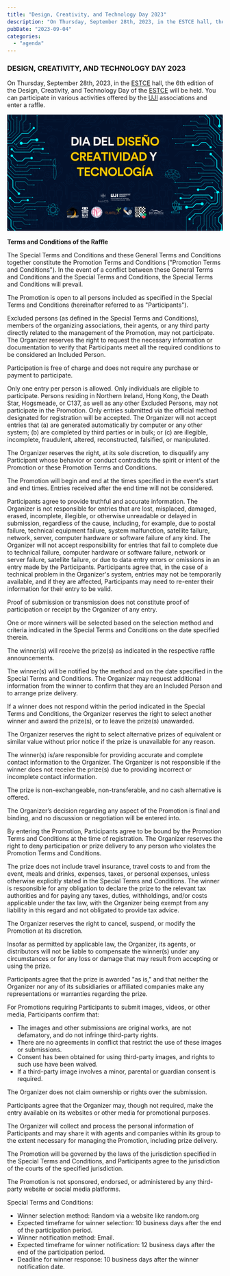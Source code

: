 ```yaml
---
title: "Design, Creativity, and Technology Day 2023"
description: "On Thursday, September 28th, 2023, in the ESTCE hall, the 6th edition of the Design, Creativity, and Technology Day of the ESTCE will take place. You can participate in various activities offered by the UJI associations and enter a raffle."
pubDate: "2023-09-04"
categories: 
  - "agenda"
---
```


### DESIGN, CREATIVITY, AND TECHNOLOGY DAY 2023

On Thursday, September 28th, 2023, in the [ESTCE](https://www.google.es/maps/place/Escuela+Superior+de+Tecnologia+I+Ciencias+Experimentales,+Avenguda+Avenida+de+Vicente+Sos+Baynat,+12006+Castell%C3%B3n+de+la+Plana,+Castell%C3%B3n/@39.9926864,-0.0678504,19z/data=!3m1!4b1!4m5!3m4!1s0xd5ffe0f98be12e9:0x4e7634c2c3b978b7!8m2!3d39.9926854!4d-0.0673032?shorturl=1) hall, the 6th edition of the Design, Creativity, and Technology Day of the [ESTCE](https://www.google.es/maps/place/Escuela+Superior+de+Tecnologia+I+Ciencias+Experimentales,+Avenguda+Avenida+de+Vicente+Sos+Baynat,+12006+Castell%C3%B3n+de+la+Plana,+Castell%C3%B3n/@39.9926864,-0.0678504,19z/data=!3m1!4b1!4m5!3m4!1s0xd5ffe0f98be12e9:0x4e7634c2c3b978b7!8m2!3d39.9926854!4d-0.0673032?shorturl=1) will be held. You can participate in various activities offered by the [UJI](https://www.google.es/maps/place/Universitat+Jaume+I/@39.9902105,-0.0511631,14z/data=!4m6!3m5!1s0xd5ffe0fca9b5147:0x1368bf53b3a7fb3f!8m2!3d39.9943481!4d-0.0702147!16zL20vMDg0dGNk?coh=164777&entry=tt&shorturl=1) associations and enter a raffle.

 ![](images/PHOTOCALL-1024x550.png)  

**Terms and Conditions of the Raffle**

The Special Terms and Conditions and these General Terms and Conditions together constitute the Promotion Terms and Conditions ("Promotion Terms and Conditions"). In the event of a conflict between these General Terms and Conditions and the Special Terms and Conditions, the Special Terms and Conditions will prevail.

The Promotion is open to all persons included as specified in the Special Terms and Conditions (hereinafter referred to as "Participants").

Excluded persons (as defined in the Special Terms and Conditions), members of the organizing associations, their agents, or any third party directly related to the management of the Promotion, may not participate. The Organizer reserves the right to request the necessary information or documentation to verify that Participants meet all the required conditions to be considered an Included Person.

Participation is free of charge and does not require any purchase or payment to participate.

Only one entry per person is allowed. Only individuals are eligible to participate. Persons residing in Northern Ireland, Hong Kong, the Death Star, Hogsmeade, or C137, as well as any other Excluded Persons, may not participate in the Promotion. Only entries submitted via the official method designated for registration will be accepted. The Organizer will not accept entries that (a) are generated automatically by computer or any other system; (b) are completed by third parties or in bulk; or (c) are illegible, incomplete, fraudulent, altered, reconstructed, falsified, or manipulated.

The Organizer reserves the right, at its sole discretion, to disqualify any Participant whose behavior or conduct contradicts the spirit or intent of the Promotion or these Promotion Terms and Conditions.

The Promotion will begin and end at the times specified in the event's start and end times. Entries received after the end time will not be considered.

Participants agree to provide truthful and accurate information. The Organizer is not responsible for entries that are lost, misplaced, damaged, erased, incomplete, illegible, or otherwise unreadable or delayed in submission, regardless of the cause, including, for example, due to postal failure, technical equipment failure, system malfunction, satellite failure, network, server, computer hardware or software failure of any kind. The Organizer will not accept responsibility for entries that fail to complete due to technical failure, computer hardware or software failure, network or server failure, satellite failure, or due to data entry errors or omissions in an entry made by the Participants. Participants agree that, in the case of a technical problem in the Organizer's system, entries may not be temporarily available, and if they are affected, Participants may need to re-enter their information for their entry to be valid.

Proof of submission or transmission does not constitute proof of participation or receipt by the Organizer of any entry.

One or more winners will be selected based on the selection method and criteria indicated in the Special Terms and Conditions on the date specified therein.

The winner(s) will receive the prize(s) as indicated in the respective raffle announcements.

The winner(s) will be notified by the method and on the date specified in the Special Terms and Conditions. The Organizer may request additional information from the winner to confirm that they are an Included Person and to arrange prize delivery.

If a winner does not respond within the period indicated in the Special Terms and Conditions, the Organizer reserves the right to select another winner and award the prize(s), or to leave the prize(s) unawarded.

The Organizer reserves the right to select alternative prizes of equivalent or similar value without prior notice if the prize is unavailable for any reason.

The winner(s) is/are responsible for providing accurate and complete contact information to the Organizer. The Organizer is not responsible if the winner does not receive the prize(s) due to providing incorrect or incomplete contact information.

The prize is non-exchangeable, non-transferable, and no cash alternative is offered.

The Organizer’s decision regarding any aspect of the Promotion is final and binding, and no discussion or negotiation will be entered into.

By entering the Promotion, Participants agree to be bound by the Promotion Terms and Conditions at the time of registration. The Organizer reserves the right to deny participation or prize delivery to any person who violates the Promotion Terms and Conditions.

The prize does not include travel insurance, travel costs to and from the event, meals and drinks, expenses, taxes, or personal expenses, unless otherwise explicitly stated in the Special Terms and Conditions. The winner is responsible for any obligation to declare the prize to the relevant tax authorities and for paying any taxes, duties, withholdings, and/or costs applicable under the tax law, with the Organizer being exempt from any liability in this regard and not obligated to provide tax advice.

The Organizer reserves the right to cancel, suspend, or modify the Promotion at its discretion.

Insofar as permitted by applicable law, the Organizer, its agents, or distributors will not be liable to compensate the winner(s) under any circumstances or for any loss or damage that may result from accepting or using the prize.

Participants agree that the prize is awarded "as is," and that neither the Organizer nor any of its subsidiaries or affiliated companies make any representations or warranties regarding the prize.

For Promotions requiring Participants to submit images, videos, or other media, Participants confirm that:

- The images and other submissions are original works, are not defamatory, and do not infringe third-party rights.
- There are no agreements in conflict that restrict the use of these images or submissions.
- Consent has been obtained for using third-party images, and rights to such use have been waived.
- If a third-party image involves a minor, parental or guardian consent is required.

The Organizer does not claim ownership or rights over the submission.

Participants agree that the Organizer may, though not required, make the entry available on its websites or other media for promotional purposes.

The Organizer will collect and process the personal information of Participants and may share it with agents and companies within its group to the extent necessary for managing the Promotion, including prize delivery.

The Promotion will be governed by the laws of the jurisdiction specified in the Special Terms and Conditions, and Participants agree to the jurisdiction of the courts of the specified jurisdiction.

The Promotion is not sponsored, endorsed, or administered by any third-party website or social media platforms.

Special Terms and Conditions:
- Winner selection method: Random via a website like random.org
- Expected timeframe for winner selection: 10 business days after the end of the participation period.
- Winner notification method: Email.
- Expected timeframe for winner notification: 12 business days after the end of the participation period.
- Deadline for winner response: 10 business days after the winner notification date.
